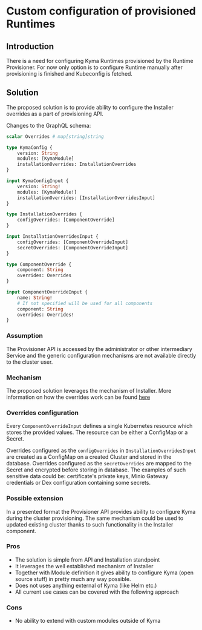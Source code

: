 # Custom configuration of provisioned Runtimes

## Introduction

There is a need for configuring Kyma Runtimes provisioned by the Runtime Provisioner.
For now only option is to configure Runtime manually after provisioning is finished and Kubeconfig is fetched.


## Solution

The proposed solution is to provide ability to configure the Installer overrides as a part of provisioning API.

Changes to the GraphQL schema:
```graphql
scalar Overrides # map[string]string

type KymaConfig {
    version: String
    modules: [KymaModule]
    installationOverrides: InstallationOverrides
}

input KymaConfigInput {
    version: String!
    modules: [KymaModule!]
    installationOverrides: [InstallationOverridesInput]
}

type InstallationOverrides {
    configOverrides: [ComponentOverride]
}

input InstallationOverridesInput {
    configOverrides: [ComponentOverrideInput]
    secretOverrides: [ComponentOverrideInput]
}

type ComponentOverride {
    component: String 
    overrides: Overrides
}

input ComponentOverrideInput {
    name: String!
    # If not specified will be used for all components
    component: String 
    overrides: Overrides!
}
```

### Assumption

The Provisioner API is accessed by the administrator or other intermediary Service and the generic configuration mechanisms are not available directly to the cluster user.

### Mechanism

The proposed solution leverages the mechanism of Installer.
More information on how the overrides work can be found [here](https://kyma-project.io/docs/#configuration-helm-overrides-for-kyma-installation)

### Overrides configuration

Every `ComponentOverrideInput` defines a single Kubernetes resource which stores the provided values.
The resource can be either a ConfigMap or a Secret.

Overrides configured as the `configOverrides` in `InstallationOverridesInput` are created as a ConfigMap on a created Cluster and stored in the database.
Overrides configured as the `secretOverrides` are mapped to the Secret and encrypted before storing in database. The examples of such sensitive data could be: certificate's private keys, Minio Gateway credentials or Dex configuration containing some secrets.


### Possible extension

In a presented format the Provisioner API provides ability to configure Kyma during the cluster provisioning.
The same mechanism could be used to updated existing cluster thanks to such functionality in the Installer component. 


### Pros
- The solution is simple from API and Installation standpoint
- It leverages the well established mechanism of Installer
- Together with Module definition it gives ability to configure Kyma (open source stuff) in pretty much any way possible.
- Does not uses anything external of Kyma (like Helm etc.)
- All current use cases can be covered with the following approach

### Cons
- No ability to extend with custom modules outside of Kyma

